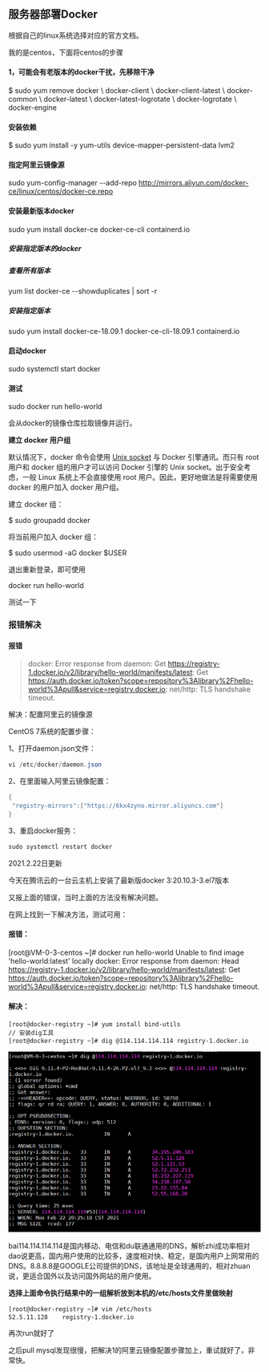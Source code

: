 ## 服务器部署Docker



根据自己的linux系统选择对应的官方文档。

我的是centos，下面将centos的步骤

#### 1，可能会有老版本的docker干扰，先移除干净

$ sudo yum remove docker \                  docker-client \                  docker-client-latest \                  docker-common \                  docker-latest \                  docker-latest-logrotate \                  docker-logrotate \                  docker-engine

#### 安装依赖

$ sudo yum install -y yum-utils device-mapper-persistent-data lvm2

#### 指定阿里云镜像源

sudo yum-config-manager --add-repo http://mirrors.aliyun.com/docker-ce/linux/centos/docker-ce.repo

#### 安装最新版本docker

sudo yum install docker-ce docker-ce-cli containerd.io

##### 安装指定版本的docker

##### 查看所有版本

yum list docker-ce --showduplicates | sort -r

##### 安装指定版本

sudo yum install docker-ce-18.09.1 docker-ce-cli-18.09.1 containerd.io

#### 启动docker

sudo systemctl start docker

#### 测试

sudo docker run hello-world

会从docker的镜像仓库拉取镜像并运行。

**建立 docker 用户组**

默认情况下，docker 命令会使用 [Unix socket](https://en.wikipedia.org/wiki/Unix_domain_socket) 与 Docker 引擎通讯。而只有 root 用户和 docker 组的用户才可以访问 Docker 引擎的 Unix socket。出于安全考虑，一般 Linux 系统上不会直接使用 root 用户。因此，更好地做法是将需要使用 docker 的用户加入 docker 用户组。

建立 docker 组：

$ sudo groupadd docker

将当前用户加入 docker 组：

$ sudo usermod -aG docker $USER

退出重新登录，即可使用

docker run hello-world

测试一下



### 报错解决

#### 报错

>docker: Error response from daemon: Get https://registry-1.docker.io/v2/library/hello-world/manifests/latest: Get https://auth.docker.io/token?scope=repository%3Alibrary%2Fhello-world%3Apull&service=registry.docker.io: net/http: TLS handshake timeout.

解决：配置阿里云的镜像源

CentOS 7系统的配置步骤：

1、打开daemon.json文件：

```java
vi /etc/docker/daemon.json
```

2、在里面输入阿里云镜像配置：

```java
{
 "registry-mirrors":["https://6kx4zyno.mirror.aliyuncs.com"]
}
```

3、重启docker服务：

```java
sudo systemctl restart docker
```



2021.2.22日更新

今天在腾讯云的一台云主机上安装了最新版docker  3:20.10.3-3.el7版本

又报上面的错误，当时上面的方法没有解决问题。

在网上找到一下解决方法，测试可用：

#### 报错：

[root@VM-0-3-centos ~]# docker run hello-world
Unable to find image 'hello-world:latest' locally
docker: Error response from daemon: Head https://registry-1.docker.io/v2/library/hello-world/manifests/latest: Get https://auth.docker.io/token?scope=repository%3Alibrary%2Fhello-world%3Apull&service=registry.docker.io: net/http: TLS handshake timeout.

#### 解决：

```
[root@docker-registry ~]# yum install bind-utils                          // 安装dig工具
[root@docker-registry ~]# dig @114.114.114.114 registry-1.docker.io
```

![image-20210222202602350](服务器部署Docker.assets/image-20210222202602350.png)

bai114.114.114.114是国内移动、电信和du联通通用的DNS，解析zhi成功率相对dao说更高，国内用户使用的比较多，速度相对快、稳定，是国内用户上网常用的DNS。8.8.8.8是GOOGLE公司提供的DNS，该地址是全球通用的，相对zhuan说，更适合国外以及访问国外网站的用户使用。

**选择上面命令执行结果中的一组解析放到本机的/etc/hosts文件里做映射**

```
[root@docker-registry ~]# vim /etc/hosts
52.5.11.128    registry-1.docker.io
```

再次run就好了



之后pull mysql发现很慢，把解决1的阿里云镜像配置步骤加上，重试就好了，非常快。
